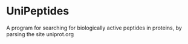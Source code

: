 # UniPeptides
A program for searching for biologically active peptides in proteins, by parsing the site uniprot.org
